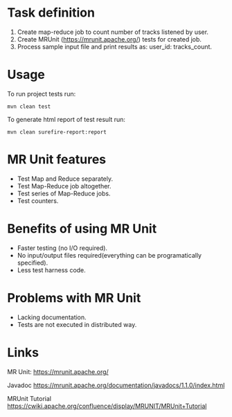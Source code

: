 # Task definition

1. Create map-reduce job to count number of tracks listened by user.
2. Create MRUnit (https://mrunit.apache.org/) tests for created job.
3. Process sample input file and print results as: user_id: tracks_count.

# Usage

To run project tests run:

    mvn clean test

To generate html report of test result run:

    mvn clean surefire-report:report

# MR Unit features

- Test Map and Reduce separately.
- Test Map-Reduce job altogether.
- Test series of Map-Reduce jobs.
- Test counters.
	
# Benefits of using MR Unit

- Faster testing (no I/O required).
- No input/output files required(everything can be programatically specified).
- Less test harness code.

# Problems with MR Unit

- Lacking documentation.
- Tests are not executed in distributed way.
	
# Links

MR Unit:
https://mrunit.apache.org/ 

Javadoc
https://mrunit.apache.org/documentation/javadocs/1.1.0/index.html 

MRUnit Tutorial
https://cwiki.apache.org/confluence/display/MRUNIT/MRUnit+Tutorial
